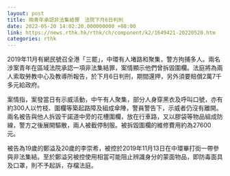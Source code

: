```yaml
---
layout: post
title: 兩青年承認非法集結罪　法院下月6日判刑
date: 2022-05-20 14:02:20.000000000 +08:00
link: https://news.rthk.hk/rthk/ch/component/k2/1649421-20220520.htm
categories: rthk
---
```


2019年11月有網民號召全港「三罷」，中環有人堵路和聚集，警方拘捕多人。兩名涉案青年在區域法院承認一項非法集結罪，案情顯示他們曾拆毀圍欄。法庭將為兩人索取勞教中心及教導所報告，於下月6日判刑，期間還押，另外須要賠償2萬7千多元給政府。

案情指，案發當日有示威活動，中午有人聚集，部分人身穿黑衣及呼叫口號，亦有約300人以竹枝、圍欄等築起路障及組成傘陣，警員警告下，示威者仍沒有離開。兩名被告與他人拆毀干諾道中旁的花槽圍欄，放在行車路，又以膠袋等物品組成防線，警方之後展開驅散，兩人被截停制服。被拆毀圍欄的維修費用約為27600元。

被告為19歲的鄭溢及20歲的李崇希，被控於2019年11月13日在中環畢打街一帶參與非法集結。至於鄭溢另被控使用相當可能阻止辨識身分的蒙面物品，即防毒面具及口罩，則不予起訴，存檔法庭。
